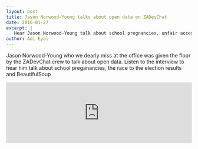 ```yaml
---
layout: post
title: Jason Norwood-Young talks about open data on ZADevChat
date: 2016-01-27
excerpt: |
   Hear Jason Norwood-Young talk about school pregnancies, unfair access to APIs and BeautfulSoup 
author: Adi Eyal
---
```


Jason Norwood-Young who we dearly miss at the office was given the floor by the ZADevChat crew to talk about open data. Listen to the interview to hear him talk about school preganancies, the race to the election results and BeautifulSoup

<iframe width="100%" height="166" scrolling="no" frameborder="no" src="https://w.soundcloud.com/player/?url=https%3A//api.soundcloud.com/tracks/243943621&amp;color=ff5500&amp;auto_play=false&amp;hide_related=false&amp;show_comments=true&amp;show_user=true&amp;show_reposts=false"></iframe>
